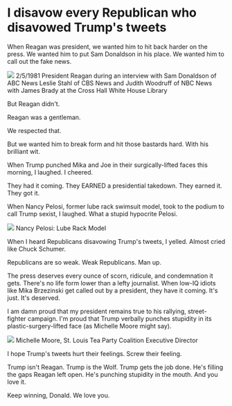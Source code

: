 # I disavow every Republican who disavowed Trump's tweets

When Reagan was president, we wanted him to hit back harder on the press. We wanted him to put Sam Donaldson in his place. We wanted him to call out the fake news.

![](https://hennessysview.com/wp-content/uploads/2017/06/reagan-donaldson.jpg) 2/5/1981 President Reagan during an interview with Sam Donaldson of ABC News Leslie Stahl of CBS News and Judith Woodruff of NBC News with James Brady at the Cross Hall White House Library

But Reagan didn't.

Reagan was a gentleman.

We respected that.

But we wanted him to break form and hit those bastards hard. With his brilliant wit.

When Trump punched Mika and Joe in their surgically-lifted faces this morning, I laughed. I cheered.

They had it coming. They EARNED a presidential takedown. They earned it. They got it.

When Nancy Pelosi, former lube rack swimsuit model, took to the podium to call Trump sexist, I laughed. What a stupid hypocrite Pelosi.

![](https://hennessysview.com/wp-content/uploads/2017/06/nancy-pelosi-miss-lube-rack-1958.jpg) Nancy Pelosi: Lube Rack Model

When I heard Republicans disavowing Trump's tweets, I yelled. Almost cried like Chuck Schumer.

Republicans are so weak. Weak Republicans. Man up.

The press deserves every ounce of scorn, ridicule, and condemnation it gets. There's no life form lower than a lefty journalist. When low-IQ idiots like Mika Brzezinski get called out by a president, they have it coming. It's just. It's deserved.

I am damn proud that my president remains true to his rallying, street-fighter campaign. I'm proud that Trump verbally punches stupidity in its plastic-surgery-lifted face (as Michelle Moore might say).

![](https://hennessysview.com/wp-content/uploads/2017/06/michelle-moore.jpg) Michelle Moore, St. Louis Tea Party Coalition Executive Director

I hope Trump's tweets hurt their feelings. Screw their feeling.

Trump isn't Reagan. Trump is the Wolf. Trump gets the job done. He's filling the gaps Reagan left open. He's punching stupidity in the mouth. And you love it.

Keep winning, Donald. We love you.
